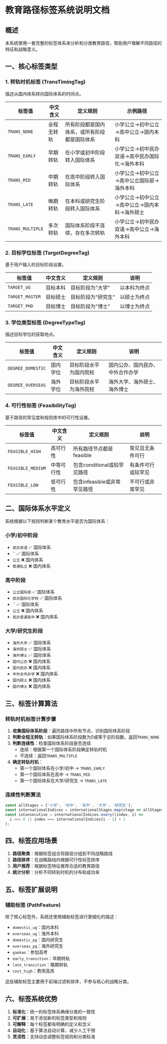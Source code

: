 # 教育路径标签系统说明文档

## 概述

本系统使用一套完整的标签体系来分析和分类教育路径，帮助用户理解不同路径的特征和战略意义。

## 一、核心标签类型

### 1. 转轨时机标签 (TransTimingTag)

描述从国内体系转向国际体系的时间点。

| 标签值 | 中文含义 | 定义规则 | 示例路径 |
|--------|----------|----------|----------|
| `TRANS_NONE` | 全程无转轨 | 所有阶段都是国内体系，或所有阶段都是国际体系 | 小学公立→初中公立→高中公立→国内本科 |
| `TRANS_EARLY` | 早期转轨 | 在小学或初中阶段转入国际体系 | 小学公立→初中民办双语→高中民办国际化→海外本科 |
| `TRANS_MID` | 中期转轨 | 在高中阶段转入国际体系 | 小学公立→初中公立→高中公立国际部→海外本科 |
| `TRANS_LATE` | 晚期转轨 | 在本科或研究生阶段转入国际体系 | 小学公立→初中公立→高中公立→国内本科→海外硕士 |
| `TRANS_MULTIPLE` | 多次转轨 | 国际体系阶段不连续，存在多次转轨 | 小学公立→初中民办双语→高中公立→海外本科 |

### 2. 目标学位标签 (TargetDegreeTag)

基于用户输入的目标阶段设置。

| 标签值 | 中文含义 | 定义规则 | 说明 |
|--------|----------|----------|------|
| `TARGET_UG` | 目标本科 | 目标阶段为"大学" | 以本科为终点 |
| `TARGET_MASTER` | 目标硕士 | 目标阶段为"研究生" | 以硕士为终点 |
| `TARGET_PHD` | 目标博士 | 目标阶段为"博士" | 以博士为终点 |

### 3. 学位类型标签 (DegreeTypeTag)

描述目标学位的获取地点。

| 标签值 | 中文含义 | 定义规则 | 说明 |
|--------|----------|----------|------|
| `DEGREE_DOMESTIC` | 国内学位 | 目标阶段水平为国内院校 | 国内公办、国内民办、中外合作办学 |
| `DEGREE_OVERSEAS` | 海外学位 | 目标阶段水平为海外院校 | 海外大学、海外硕士、海外博士 |

### 4. 可行性标签 (FeasibilityTag)

基于路径的常见度和规则库中的可行性设置。

| 标签值 | 中文含义 | 定义规则 | 说明 |
|--------|----------|----------|------|
| `FEASIBLE_HIGH` | 高可行性 | 所有路径节点都是feasible | 常见且无条件可行 |
| `FEASIBLE_MEDIUM` | 中等可行性 | 包含conditional或较罕见路径 | 有条件可行或较罕见 |
| `FEASIBLE_LOW` | 低可行性 | 包含infeasible或非常罕见路径 | 不可行或非常罕见 |

## 二、国际体系水平定义

系统根据以下规则判断某个教育水平是否为国际体系：

### 小学/初中阶段
- `民办双语` ✅ 国际体系
- `` ✅ 国际体系
- `公立` ❌ 国内体系
- `普通私立` ❌ 国内体系

### 高中阶段
- `公立国际部` ✅ 国际体系
- `民办国际化学校` ✅ 国际体系
- `` ✅ 国际体系
- `公立` ❌ 国内体系
- `民办普通高中` ❌ 国内体系

### 大学/研究生阶段
- `海外大学` ✅ 国际体系
- `海外硕士` ✅ 国际体系
- `海外博士` ✅ 国际体系
- `国内公办` ❌ 国内体系
- `国内民办` ❌ 国内体系
- `中外合作办学` ❌ 国内体系
- `国内硕士` ❌ 国内体系
- `国内博士` ❌ 国内体系

## 三、标签计算算法

### 转轨时机标签计算步骤

1. **收集国际体系阶段**：遍历路径中所有节点，识别国际体系阶段
2. **判断全程无转轨**：如果国际体系阶段数为0或等于总阶段数，返回`TRANS_NONE`
3. **判断连续性**：检查国际体系阶段是否连续
   - 连续：根据第一个国际体系阶段确定转轨时机
   - 不连续：返回`TRANS_MULTIPLE`
4. **确定转轨时机**：
   - 第一个国际体系在小学/初中 → `TRANS_EARLY`
   - 第一个国际体系在高中 → `TRANS_MID`
   - 第一个国际体系在大学/研究生 → `TRANS_LATE`

### 连续性判断算法

```typescript
const allStages = ['小学', '初中', '高中', '大学', '研究生'];
const internationalIndices = internationalStages.map(stage => allStages.indexOf(stage));
const isConsecutive = internationalIndices.every((index, i) => 
  i === 0 || index === internationalIndices[i - 1] + 1
);
```

## 四、标签应用场景

1. **路径聚类**：根据标签组合将路径分组到不同战略路线
2. **路径排序**：在战略路线内根据可行性标签排序
3. **用户推荐**：根据标签特征推荐合适的教育路径
4. **统计分析**：分析不同转轨时机的分布和成功率

## 五、标签扩展说明

### 辅助标签 (PathFeature)

除了核心标签外，系统还使用辅助标签进行更细化的描述：

- `domestic_ug`：国内本科
- `overseas_ug`：海外本科
- `domestic_pg`：国内研究生
- `overseas_pg`：海外研究生
- `gaokao`：参加高考
- `early_transition`：早期转轨
- `late_transition`：晚期转轨
- `cost_high`：费用高昂

这些辅助标签主要用于前端过滤和排序，不参与核心的战略分类。

## 六、标签系统优势

1. **标准化**：统一的标签体系确保分类的一致性
2. **可扩展**：易于添加新的标签类型和规则
3. **可解释**：每个标签都有明确的定义和含义
4. **自动化**：基于算法自动计算，减少人工干预
5. **灵活性**：支持动态调整标签规则和分类标准
